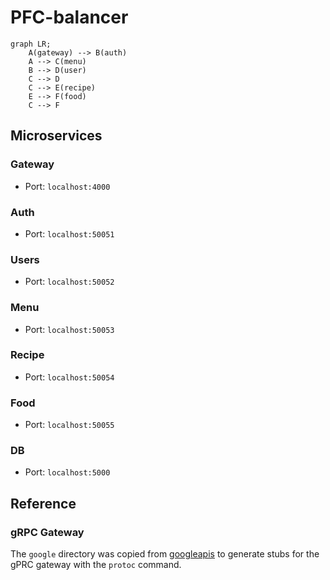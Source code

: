 # PFC-balancer

```mermaid
graph LR;
    A(gateway) --> B(auth)
    A --> C(menu)
    B --> D(user)
    C --> D
    C --> E(recipe)
    E --> F(food)
    C --> F
```
## Microservices
### Gateway
- Port: `localhost:4000`
### Auth
- Port: `localhost:50051`
### Users
- Port: `localhost:50052`
### Menu
- Port: `localhost:50053`
### Recipe
- Port: `localhost:50054`
### Food
- Port: `localhost:50055`
### DB
- Port: `localhost:5000`

## Reference
### gRPC Gateway
The `google` directory was copied from [googleapis](https://github.com/googleapis/googleapis) to generate stubs for the gPRC gateway with the `protoc` command.

